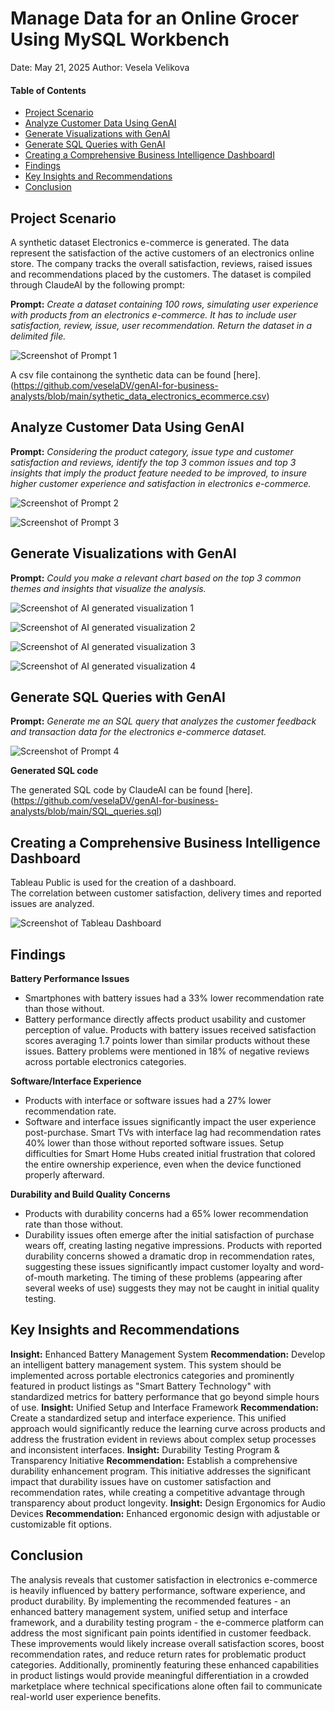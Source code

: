 
# Manage Data for an Online Grocer Using MySQL Workbench

Date: May 21, 2025 Author: Vesela Velikova

#### Table of Contents
- <a href="#project-scenario" id="toc-project-scenario">Project Scenario</a>
- <a href="#analyze-customer-data-using-genai" id="toc-analyze-customer-data-using-genai">Analyze Customer Data Using GenAI</a>
- <a href="#generate-visualizations-with-genai" id="toc-generate-visualizations-with-genai">Generate Visualizations with GenAI</a>
- <a href="#generate-sql-queries-with-genai" id="toc-generate-sql-queries-with-genai">Generate SQL Queries with GenAI</a>
- <a href="#creating-a-comprehensive-business-intelligence-dashboard" id="toc-creating-a-comprehensive-business-intelligence-dashboard">Creating a Comprehensive Business Intelligence DashboardI</a>
- <a href="#findings" id="toc-findings">Findings</a>
- <a href="#key-insights-and-recommendations" id="toc-key-insights-and-recommendations">Key Insights and Recommendations</a>
- <a href="#conclusion" id="toc-conclusion">Conclusion</a>

## **Project Scenario**

A synthetic dataset Electronics e-commerce is generated. The data represent the satisfaction of the active customers of an electronics online store. The company tracks the overall satisfaction, reviews, raised issues and recommendations placed by the customers. The dataset is compiled through ClaudeAI by the following prompt: 

**Prompt:** *Create a dataset containing 100 rows, simulating user experience with products from an electronics e-commerce. It has to include user satisfaction, review, issue, user recommendation. Return the dataset in a delimited file.*


![Screenshot of Prompt 1](https://github.com/veselaDV/genAI-for-business-analysts/blob/main/prompts/prompt_1.jpg)

A csv file containong the synthetic data can be found [here].(https://github.com/veselaDV/genAI-for-business-analysts/blob/main/sythetic_data_electronics_ecommerce.csv)

## **Analyze Customer Data Using GenAI**


**Prompt:** *Considering the product category, issue type and customer satisfaction and reviews, identify the top 3 common issues and top 3 insights that imply the product feature needed to be improved, to insure higher customer experience and satisfaction in electronics e-commerce.*

![Screenshot of Prompt 2](https://github.com/veselaDV/genAI-for-business-analysts/blob/main/prompts/prompt_2.jpg)

![Screenshot of Prompt 3](https://github.com/veselaDV/genAI-for-business-analysts/blob/main/prompts/prompt_3.jpg)


## **Generate Visualizations with GenAI**


**Prompt:** *Could you make a relevant chart based on the top 3 common themes and insights that visualize the analysis.*

![Screenshot of AI generated visualization 1](https://github.com/veselaDV/genAI-for-business-analysts/blob/main/visualization/ai_db_1.jpg)

![Screenshot of AI generated visualization 2](https://github.com/veselaDV/genAI-for-business-analysts/blob/main/visualization/ai_db_2.jpg)

![Screenshot of AI generated visualization 3](https://github.com/veselaDV/genAI-for-business-analysts/blob/main/visualization/ai_db_3.jpg)

![Screenshot of AI generated visualization 4](https://github.com/veselaDV/genAI-for-business-analysts/blob/main/visualization/db_4.jpg)


## **Generate SQL Queries with GenAI**

**Prompt:** *Generate me an SQL query that analyzes the customer feedback and transaction data for the electronics e-commerce dataset.*


![Screenshot of Prompt 4](https://github.com/veselaDV/genAI-for-business-analysts/blob/main/prompts/prompt_4.jpg)


**Generated SQL code**

The generated SQL code by ClaudeAI can be found [here].(https://github.com/veselaDV/genAI-for-business-analysts/blob/main/SQL_queries.sql)


## **Creating a Comprehensive Business Intelligence Dashboard**

Tableau Public is used for the creation of a dashboard.  
The correlation between customer satisfaction, delivery times and reported issues are analyzed.

![Screenshot of Tableau Dashboard](https://github.com/veselaDV/genAI-for-business-analysts/blob/main/visualization/tableau_dashboard.jpg)

## **Findings**

**Battery Performance Issues** 
- Smartphones with battery issues had a 33% lower recommendation rate than those without. 
- Battery performance directly affects product usability and customer perception of value. Products with battery issues received satisfaction scores averaging 1.7 points lower than similar products without these issues. Battery problems were mentioned in 18% of negative reviews across portable electronics categories. 

**Software/Interface Experience**
- Products with interface or software issues had a 27% lower recommendation rate. 
- Software and interface issues significantly impact the user experience post-purchase. Smart TVs with interface lag had recommendation rates 40% lower than those without reported software issues. Setup difficulties for Smart Home Hubs created initial frustration that colored the entire ownership experience, even when the device functioned properly afterward. 

**Durability and Build Quality Concerns** 
- Products with durability concerns had a 65% lower recommendation rate than those without. 
- Durability issues often emerge after the initial satisfaction of purchase wears off, creating lasting negative impressions. Products with reported durability concerns showed a dramatic drop in recommendation rates, suggesting these issues significantly impact customer loyalty and word-of-mouth marketing. The timing of these problems (appearing after several weeks of use) suggests they may not be caught in initial quality testing.


## **Key Insights and Recommendations** 

**Insight:** Enhanced Battery Management System 
**Recommendation:** Develop an intelligent battery management system. This system should be implemented across portable electronics categories and prominently featured in product listings as "Smart Battery Technology" with standardized metrics for battery performance that go beyond simple hours of use. 
**Insight:** Unified Setup and Interface Framework 
**Recommendation:** Create a standardized setup and interface experience. This unified approach would significantly reduce the learning curve across products and address the frustration evident in reviews about complex setup processes and inconsistent interfaces. 
**Insight:** Durability Testing Program & Transparency Initiative 
**Recommendation:** Establish a comprehensive durability enhancement program. This initiative addresses the significant impact that durability issues have on customer satisfaction and recommendation rates, while creating a competitive advantage through transparency about product longevity. 
**Insight:** Design Ergonomics for Audio Devices 
**Recommendation:** Enhanced ergonomic design with adjustable or customizable fit options. 


## **Conclusion**
 
The analysis reveals that customer satisfaction in electronics e-commerce is heavily influenced by battery performance, software experience, and product durability. By implementing the recommended features - an enhanced battery management system, unified setup and interface framework, and a durability testing program - the e-commerce platform can address the most significant pain points identified in customer feedback. These improvements would likely increase overall satisfaction scores, boost recommendation rates, and reduce return rates for problematic product categories. Additionally, prominently featuring these enhanced capabilities in product listings would provide meaningful differentiation in a crowded marketplace where technical specifications alone often fail to communicate real-world user experience benefits.

